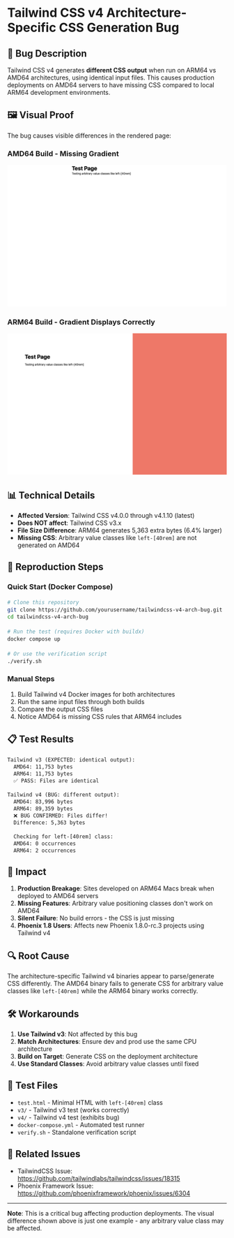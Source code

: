 # Tailwind CSS v4 Architecture-Specific CSS Generation Bug

## 🐛 Bug Description

Tailwind CSS v4 generates **different CSS output** when run on ARM64 vs AMD64 architectures, using identical input files. This causes production deployments on AMD64 servers to have missing CSS compared to local ARM64 development environments.

## 🖼️ Visual Proof

The bug causes visible differences in the rendered page:

### AMD64 Build - Missing Gradient
![AMD64 - No gradient visible](screenshots/v4-amd64.png)

### ARM64 Build - Gradient Displays Correctly
![ARM64 - Gradient visible](screenshots/v4-arm64.png)

## 📊 Technical Details

- **Affected Version**: Tailwind CSS v4.0.0 through v4.1.10 (latest)
- **Does NOT affect**: Tailwind CSS v3.x
- **File Size Difference**: ARM64 generates 5,363 extra bytes (6.4% larger)
- **Missing CSS**: Arbitrary value classes like `left-[40rem]` are not generated on AMD64

## 🔄 Reproduction Steps

### Quick Start (Docker Compose)
```bash
# Clone this repository
git clone https://github.com/yourusername/tailwindcss-v4-arch-bug.git
cd tailwindcss-v4-arch-bug

# Run the test (requires Docker with buildx)
docker compose up

# Or use the verification script
./verify.sh
```

### Manual Steps
1. Build Tailwind v4 Docker images for both architectures
2. Run the same input files through both builds
3. Compare the output CSS files
4. Notice AMD64 is missing CSS rules that ARM64 includes

## 📋 Test Results

```
Tailwind v3 (EXPECTED: identical output):
  AMD64: 11,753 bytes
  ARM64: 11,753 bytes
  ✅ PASS: Files are identical

Tailwind v4 (BUG: different output):
  AMD64: 83,996 bytes
  ARM64: 89,359 bytes
  ❌ BUG CONFIRMED: Files differ!
  Difference: 5,363 bytes
  
  Checking for left-[40rem] class:
  AMD64: 0 occurrences
  ARM64: 2 occurrences
```

## 🎯 Impact

1. **Production Breakage**: Sites developed on ARM64 Macs break when deployed to AMD64 servers
2. **Missing Features**: Arbitrary value positioning classes don't work on AMD64
3. **Silent Failure**: No build errors - the CSS is just missing
4. **Phoenix 1.8 Users**: Affects new Phoenix 1.8.0-rc.3 projects using Tailwind v4

## 🔍 Root Cause

The architecture-specific Tailwind v4 binaries appear to parse/generate CSS differently. The AMD64 binary fails to generate CSS for arbitrary value classes like `left-[40rem]` while the ARM64 binary works correctly.

## 🛠️ Workarounds

1. **Use Tailwind v3**: Not affected by this bug
2. **Match Architectures**: Ensure dev and prod use the same CPU architecture
3. **Build on Target**: Generate CSS on the deployment architecture
4. **Use Standard Classes**: Avoid arbitrary value classes until fixed

## 📝 Test Files

- `test.html` - Minimal HTML with `left-[40rem]` class
- `v3/` - Tailwind v3 test (works correctly)
- `v4/` - Tailwind v4 test (exhibits bug)
- `docker-compose.yml` - Automated test runner
- `verify.sh` - Standalone verification script

## 🔗 Related Issues

- TailwindCSS Issue: https://github.com/tailwindlabs/tailwindcss/issues/18315
- Phoenix Framework Issue: https://github.com/phoenixframework/phoenix/issues/6304

---

**Note**: This is a critical bug affecting production deployments. The visual difference shown above is just one example - any arbitrary value class may be affected.